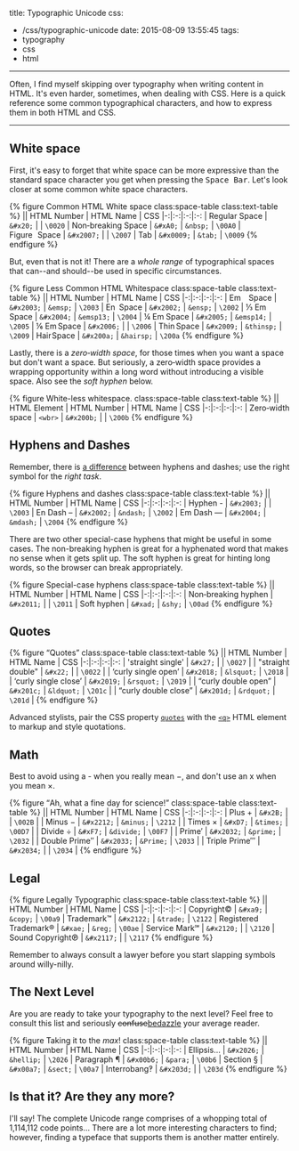 title: Typographic Unicode
css:
  - /css/typographic-unicode
date: 2015-08-09 13:55:45
tags:
  - typography
  - css
  - html
---


Often, I find myself skipping over typography when writing content in HTML. It's even harder, sometimes, when dealing with CSS. Here is a quick reference some common typographical characters, and how to express them in both HTML and CSS.

<!-- more -->
***

## White space

First, it's easy to forget that white space can be more expressive than the standard space character you get when pressing the <kbd>Space Bar</kbd>. Let's look closer at some common white space characters.

{% figure Common HTML White space class:space-table class:text-table %}
|| HTML Number | HTML Name | CSS
|-:|:-:|:-:|:-:
| Regular<span>&#x0020;</span>Space | `&#x20;` | | `\0020`
| Non&#x2011;breaking<span>&nbsp;</span>Space | `&#xA0;` | `&nbsp;` | `\00A0`
| Figure<span>&#x2007;</span>Space | `&#x2007;` | | `\2007`
| <span>&#x0009;</span>Tab | `&#x0009;` | `&tab;` | `\0009`
{% endfigure %}

But, even that is not it! There are a *whole range* of typographical spaces that can--and should--be used in specific circumstances.

{% figure Less Common HTML Whitespace class:space-table class:text-table %}
|| HTML Number  | HTML Name | CSS
|-:|:-:|:-:|:-:
| Em<span>&#x2003;</span>Space | `&#x2003;` | `&emsp;` | `\2003`
| En<span>&#x2002;</span>Space | `&#x2002;` | `&ensp;` | `\2002`
| &#x2153;&nbsp;Em<span>&#x2004;</span>Space | `&#x2004;` | `&emsp13;` | `\2004`
| &frac14;&nbsp;Em<span>&#x2005;</span>Space | `&#x2005;` | `&emsp14;` | `\2005`
| &#x2159;&nbsp;Em<span>&#x2006;</span>Space | `&#x2006;` | | `\2006`
| Thin<span>&#x2009;</span>Space | `&#x2009;` | `&thinsp;` | `\2009`
| Hair<span>&#x200A;</span>Space | `&#x200a;` | `&hairsp;` | `\200a`
{% endfigure %}

Lastly, there is a *zero&#8209;width space*, for those times when you want a space but don't want a space. But seriously, a zero&#8209;width space provides a wrapping opportunity within a long word without introducing a visible space. Also see the *soft hyphen* below.

{% figure White-less whitespace. class:space-table class:text-table %}
|| HTML Element | HTML Number  | HTML Name | CSS
|-:|:-:|:-:|:-:
| Zero&#8209;width space | `<wbr>` | `&#x200b;` | | `\200b`
{% endfigure %}

## Hyphens and Dashes

Remember, there is [a difference](http://practicaltypography.com/hyphens-and-dashes.html) between hyphens and dashes; use the right symbol for the *right task*.

{% figure Hyphens and dashes class:space-table class:text-table %}
|| HTML Number  | HTML Name | CSS
|-:|:-:|:-:|:-:
| Hyphen <span>-</span> | `&#x2003;` | | `\2003`
| En Dash <span>&ndash;</span> | `&#x2002;` | `&ndash;` | `\2002`
| Em Dash <span>&mdash;</span> | `&#x2004;` | `&mdash;` | `\2004`
{% endfigure %}

There are two other special-case hyphens that might be useful in some cases. The non-breaking hyphen is great for a hyphenated word that makes no sense when it gets split up. The soft hyphen is great for hinting long words, so the browser can break appropriately.

{% figure Special-case hyphens class:space-table class:text-table %}
|| HTML Number  | HTML Name | CSS
|-:|:-:|:-:|:-:
| Non<span>&#x2011;</span>breaking hyphen | `&#x2011;` | | `\2011`
| Soft hyphen         | `&#xad;` | `&shy;` | `\00ad`
{% endfigure %}

## Quotes

{% figure &ldquo;Quotes&rdquo; class:space-table class:text-table %}
|| HTML Number  | HTML Name | CSS
|-:|:-:|:-:|:-:
| <span>&#x0027;</span>straight single<span>&#x0027;</span> | `&#x27;` | | `\0027` |
| <span>&#x0022;</span>straight double<span>&#x0022;</span>  | `&#x22;` | | `\0022` |
| <span>&lsquo;</span>curly single open&rsquo; | `&#x2018;` | `&lsquot;` | `\2018` |
| &lsquo;curly single close<span>&rsquo;</span> | `&#x2019;` | `&rsquot;` | `\2019` |
| <span>&ldquo;</span>curly double open&rdquo; | `&#x201c;` | `&ldquot;` | `\201c` |
| &ldquo;curly double close<span>&rdquo;</span> | `&#x201d;` | `&rdquot;` | `\201d` |
{% endfigure %}

Advanced stylists, pair the CSS property [`quotes`](https://developer.mozilla.org/en-US/docs/Web/CSS/quotes) with the [`<q>`](https://developer.mozilla.org/en-US/docs/Web/HTML/Element/q) HTML element to markup and style quotations.

## Math

Best to avoid using a - when you really mean &minus;, and don't use an x when you mean &times;.

{% figure <q cite='https://en.wikipedia.org/wiki/Dexter%27s_Laboratory'>Ah, what a fine day for science!</q> class:space-table class:text-table %}
|| HTML Number  | HTML Name | CSS
|-:|:-:|:-:|:-:
| Plus <span>+</span> | `&#x2B;` | | `\002B` |
| Minus <span>&minus;</span> | `&#x2212;` | `&minus;` | `\2212` |
| Times <span>&times;</span> | `&#xD7;` | `&times;` | `\00D7` |
| Divide <span>&divide;</span> | `&#xF7;` | `&divide;` | `\00F7` |
| Prime<span>&prime;</span> | `&#x2032;` | `&prime;` | `\2032` |
| Double Prime<span>&Prime;</span> | `&#x2033;` | `&Prime;` | `\2033` |
| Triple Prime<span>&#x2034;</span> | `&#x2034;` | | `\2034` |
{% endfigure %}

## Legal

{% figure Legally Typographic class:space-table class:text-table %}
|| HTML Number  | HTML Name | CSS
|-:|:-:|:-:|:-:
| Copyright<span>&copy;</span> | `&#xa9;` | `&copy;` | `\00a9`
| Trademark<span>&trade;</span> | `&#x2122;` | `&trade;` | `\2122`
| Registered Trademark<span>&reg;</span> | `&#xae;` | `&reg;` | `\00ae`
| Service Mark<span>&#x2120;</span> | `&#x2120;` | | `\2120`
| Sound Copyright<span>&#x2117;</span> | `&#x2117;` | | `\2117`
{% endfigure %}

Remember to always consult a lawyer before you start slapping symbols around willy-nilly.

## The Next Level

Are you are ready to take your typography to the next level? Feel free to consult this list and seriously <del>confuse</del><ins>bedazzle</ins> your average reader.

{% figure Taking it to the <em>max</em>! class:space-table class:text-table %}
|| HTML Number  | HTML Name | CSS
|-:|:-:|:-:|:-:
| Ellipsis<span>&hellip;</span> | `&#x2026;` | `&hellip;` | `\2026`
| Paragraph <span>&para;</span> | `&#x00b6;` | `&para;` | `\00b6`
| Section <span>&sect;</span> | `&#x00a7;` | `&sect;` | `\00a7`
| Interrobang<span>&#x203d;</span> | `&#x203d;` | | `\203d`
{% endfigure %}

## Is that it? Are they any more?

I'll say! The complete Unicode range comprises of a whopping total of 1,114,112 code points... There are a lot more interesting characters to find; however, finding a typeface that supports them is another matter entirely.
